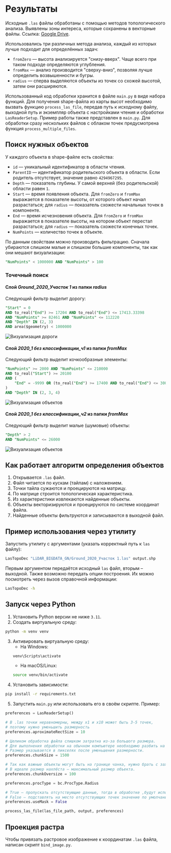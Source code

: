# Результаты

Исходные `.las` файлы обработаны с помощью методов топологического анализа. Выявлены зоны интереса, которые сохранены в векторные файлы. Ссылка: [Google Drive](https://drive.google.com/file/d/1nd0V_m0n8CHs0pEwn3XXL3mLIv_4fjfT/view?usp=sharing).

Использовались три различных метода анализа, каждый из которых лучше подходит для определённых задач:
- `fromZero` — высота анализируется "снизу-вверх". Чаще всего при таком подходе определяются углубления.
- `fromMax` — анализ производится "сверху-вниз", позволяя лучше определить возвышенности и бугры.
- `radius` — сперва выделяются объекты из точек со схожей высотой, затем они расширяются.

Использованный код обработки хранится в файле `main.py` в виде набора функций. Для получения shape-файла из карты высот необходимо вызвать функцию `process_las_file`, передав путь к исходному файлу, выходной путь и экземпляр объекта с настройками чтения и обработки `LasReaderSetup`. Пример работы также представлен в `main.py`. Для обработки сразу нескольких файлов с облаком точек предусмотрена функция `process_multiple_files`.

## Поиск нужных объектов

У каждого объекта в shape-файле есть свойства:
- `id` — уникальный идентификатор в области чтения.
- `ParentID` — идентификатор родительского объекта в области. Если родитель отсутствует, значение равно `4294967295`.
- `Depth` — показатель глубины. У самой верхней (без родительской) области равен `1`.
- `Start` — время появления объекта. Для `fromZero` и `fromMax` выражается в показателе высоты, от которого объект начал разрастаться; для `radius` — показатель схожести начальных точек в компоненте.
- `End` — время исчезновения объекта. Для `fromZero` и `fromMax` выражается в показателе высоты, на котором объект перестал разрастаться; для `radius` — показатель схожести конечных точек.
- `NumPoints` — количество точек в объекте.

По данным свойствам можно производить фильтрацию. Сначала убираются слишком малые и слишком большие компоненты, так как они мешают визуализации:
```SQL
"NumPoints" < 1000000 AND "NumPoints" > 100
```

### Точечный поиск

#### Слой *Ground_2020_Участок 1* из папки *radius*

Следующий фильтр выделит дорогу:
```SQL
"Start" = 0
AND to_real("End") >= 17204 AND to_real("End") <= 17413.33398
AND "NumPoints" >= 82461 AND "NumPoints" <= 112220
AND "Depth" IN (2, 3)
AND area($geometry) < 1000000
```

![Визуализация дороги](images/1.png)

#### Слой *2020_1 без классификации_ч1* из папки *fromMax*

Следующий фильтр выделит кочкообразные элементы:
```SQL
"NumPoints" >= 2000 AND "NumPoints" <= 210000
AND to_real("Start") >= 20100
AND (
    "End" = -9999 OR (to_real("End") >= 17400 AND to_real("End") <= 30000)
)
AND "Depth" IN (2, 3, 4)
```

![Визуализация объектов](images/2.png)

#### Слой *2020_1 без классификации_ч2* из папки *fromMax*

Следующий фильтр выделит малые (шумовые) объекты:
```SQL
"Depth" > 2
AND "NumPoints" <= 26000
```

![Визуализация объектов](images/3.png)

## Как работает алгоритм определения объектов

1. Открывается `.las` файл.
2. Файл читается по кускам (тайлам) с наложением.
3. Точки тайла сужаются и проецируются на матрицу.
4. По матрице строится топологическая характеристика.
5. Из характеристики извлекаются найденные объекты.
6. Объекты векторизируются и проецируются по системе координат файла.
7. Найденные объекты фильтруются и записываются в выходной файл.

## Пример использования через утилиту

Запустить утилиту с аргументами (указать корректный путь к `las` файлу):
```bash
LasTopoDec "LiDAR_BIGDATA_GN/Ground_2020_Участок 1.las" output.shp
```

Первым аргументом передаётся исходный `las` файл, вторым – выходной. Также возможно передать опции построения. Их можно посмотреть через вызов справочной информации:
```bash
LasTopoDec -h
```

## Запуск через Python
1. Установить Python версии не ниже `3.11`.
2. Создать виртуальную среду:
```bash
python -m venv venv
```
3. Активировать виртуальную среду:
    - На Windows:
    ```bash
    venv\Scripts\activate
    ```
    - На macOS/Linux:
    ```bash
    source venv/bin/activate
    ```
4. Установить зависимости:
```bash
pip install -r requirements.txt
```
5. Запустить `main.py` или использовать его в своём скрипте. Пример:

```python
preferences = LasReaderSetup()

# В .las точки неравномерны, между x1 и x10 может быть 3-5 точек,
# поэтому нужно уменьшить размерность
preferences.aproximateRectSize = 10

# Целиком обработка файла слишком затратна из-за большого размера.
# Для выполнения обработки на обычном компьютере необходимо разбить на чанки.
# Размер указывается в пикселях после уменьшения размерности.
preferences.chunkSize = 1500

# Так как важные объекты могут быть на границе чанка, нужно брать с захлёстом.
# В идеале размер нахлёста — максимальный размер объекта.
preferences.chunkOversize = 100

preferences.procType = bc.ProcType.Radius

# True — пропускать отсутствующие данные, тогда в обработке ,будут использоваться только существующие точки (области точек).
# False — подставлять на место отсутствующих точек значение по умолчанию (-9999 или 9999).
preferences.useMask = False

process_las_file(las_file_path, output, preferences)
```

## Проекция растра

Чтобы привязать растровое изображение к координатам `.las` файла, написан скрипт `bind_image.py`.
